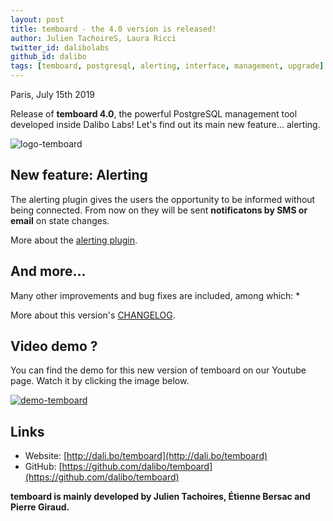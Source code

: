 ```yaml
---
layout: post
title: temboard - the 4.0 version is released!
author: Julien TachoireS, Laura Ricci
twitter_id: dalibolabs
github_id: dalibo
tags: [temboard, postgresql, alerting, interface, management, upgrade]
---
```


Paris, July 15th 2019

Release of **temboard 4.0**, the powerful PostgreSQL management tool developed inside Dalibo Labs! Let's find out its main
new feature... alerting.

<!--MORE-->

![logo-temboard](https://raw.githubusercontent.com/dalibo/blog/gh-pages/img/temboard-bandeau-orange-catchphrase-ombre.png)


## New feature: Alerting

The alerting plugin gives the users the opportunity to be informed without being connected.
From now on they will be sent **notificatons by SMS or email** on state changes.

More about the [alerting plugin](https://temboard.readthedocs.io/en/latest/temboard-howto-alerting/).


## And more...

Many other improvements and bug fixes are included, among which:
   * 

More about this version's [CHANGELOG](https://dali.bo/temboard_changelog).


## Video demo ?

You can find the demo for this new version of temboard on our Youtube page. Watch it by clicking the image below.

[![demo-temboard](https://raw.githubusercontent.com/dalibo/blog/gh-pages/img/screen-temboard.png)](
https://youtu.be/0gSzKYTHEEw "Demo temboard")

## Links
  * Website: [http://dali.bo/temboard](http://dali.bo/temboard)
  * GitHub: [https://github.com/dalibo/temboard](https://github.com/dalibo/temboard)


**temboard is mainly developed by Julien Tachoires, Étienne Bersac and Pierre Giraud.**
